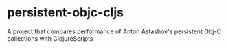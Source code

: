 persistent-objc-cljs
====================

A project that compares performance of Anton Astashov's persistent Obj-C collections with ClojureScripts
